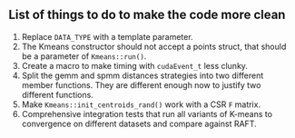 ## List of things to do to make the code more clean ##
1. Replace `DATA_TYPE` with a template parameter.
2. The Kmeans constructor should not accept a points struct, that should be 
   a parameter of `Kmeans::run()`.
3. Create a macro to make timing with `cudaEvent_t` less clunky.
4. Split the gemm and spmm distances strategies into two different member functions.
   They are different enough now to justify two different functions.
5. Make `Kmeans::init_centroids_rand()` work with a CSR `F` matrix.
6. Comprehensive integration tests that run all variants of K-means to convergence on different datasets and compare against RAFT.
